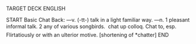 TARGET DECK
ENGLISH

START
Basic
Chat
Back: —v. (-tt-) talk in a light familiar way. —n. 1 pleasant informal talk. 2 any of various songbirds.  chat up colloq. Chat to, esp. Flirtatiously or with an ulterior motive. [shortening of *chatter]
END
